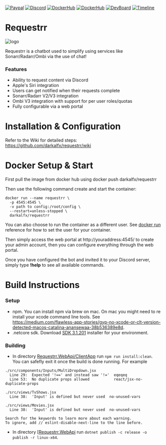 [![Paypal](https://img.shields.io/badge/Paypal-Donate-success?style=for-the-badge&logo=paypal)](https://www.paypal.com/cgi-bin/webscr?cmd=_donations&business=ELFGQ65FJFPVQ&currency_code=CAD&source=url) 
[![Discord](https://img.shields.io/discord/674782527139086350?color=7289DA&label=Discord&style=for-the-badge&logo=discord)](https://discord.gg/ATCM64M)
[![DockerHub](https://img.shields.io/badge/Docker-Hub-%23099cec?style=for-the-badge&logo=docker)](https://hub.docker.com/r/darkalfx/requestrr)
[![DockerHub](https://img.shields.io/badge/GitHub-Repo-lightgrey?style=for-the-badge&logo=github)](https://github.com/darkalfx/requestrr/)
[![DevBoard](https://img.shields.io/badge/Dev-Board-%23233240?style=for-the-badge&logo=gitkraken)](https://app.gitkraken.com/glo/board/Xmfwg65zLQARKZdL)
[![Timeline](https://img.shields.io/badge/Project-Timeline-%23233240?style=for-the-badge&logo=gitkraken)](https://timelines.gitkraken.com/timeline/0656f1edc0dd4a2191406c62343c22c1)


Requestrr 
=================

![logo](https://i.imgur.com/0UzLYvw.png)

Requestrr is a chatbot used to simplify using services like Sonarr/Radarr/Ombi via the use of chat!  

### Features

- Ability to request content via Discord
- Apple's Siri integration
- Users can get notified when their requests complete
- Sonarr/Radarr V2/V3 integration
- Ombi V3 integration with support for per user roles/quotas
- Fully configurable via a web portal


Installation & Configuration
==================

Refer to the Wiki for detailed steps:
https://github.com/darkalfx/requestrr/wiki

Docker Setup & Start
==================

First pull the image from docker hub using docker push darkalfx/requestrr

Then use the following command create and start the container:

    docker run --name requestrr \
      -p 4545:4545 \
      -v path to config:/root/config \
      --restart=unless-stopped \
      darkalfx/requestrr

You can also choose to run the container as a different user. See [docker run](https://docs.docker.com/engine/reference/run/#user) reference for how to set the user for your container.

Then simply access the web portal at http://youraddress:4545/ to create your admin account, then you can configure everything through the web portal.

Once you have configured the bot and invited it to your Discord server, simply type **!help** to see all available commands.

Build Instructions
==================

### Setup
* npm. You can install npm via brew on mac. On mac you might need to re install your xcode command line tools. See https://medium.com/flawless-app-stories/gyp-no-xcode-or-clt-version-detected-macos-catalina-anansewaa-38b536389e8d.
* .netcore sdk. Download [SDK 3.1.201](https://dotnet.microsoft.com/download/dotnet-core/3.1) installer for your environment.

### Building
* In directory [Requestrr.WebApi/ClientApp](Requestrr.WebApi/ClientApp) run `npm run install:clean`. You can safefly exit it once the build is done running. For example
```
./src/components/Inputs/MultiDropdown.jsx
  Line 29:  Expected '!==' and instead saw '!='  eqeqeq
  Line 53:  No duplicate props allowed           react/jsx-no-duplicate-props

./src/views/TvShows.jsx
  Line 38:  'Input' is defined but never used  no-unused-vars

./src/views/Movies.jsx
  Line 38:  'Input' is defined but never used  no-unused-vars

Search for the keywords to learn more about each warning.
To ignore, add // eslint-disable-next-line to the line before.
```

* In directory [[Requestrr.WebApi](Requestrr.WebApi) run `dotnet publish -c release -o publish -r linux-x64`.
